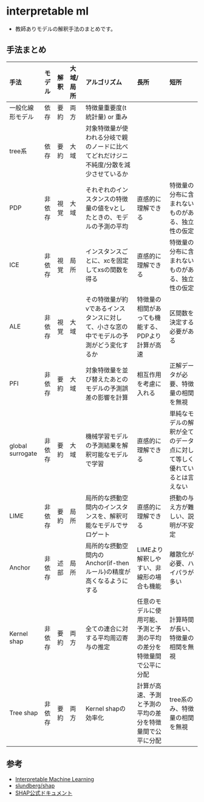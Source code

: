 # interpretable ml
- 教師ありモデルの解釈手法のまとめです。

## 手法まとめ
|手法|モデル|解釈|大域/局所|アルゴリズム|長所|短所|
|:----|:----|:----|:----|:----|:----|:----|
|一般化線形モデル|依存|要約|両方|特徴量重要度(t統計量) or 重み| | |
|tree系|依存|要約|大域|対象特徴量が使われる分岐で親のノードに比べてどれだけジニ不純度/分散を減少させているか| | |
|PDP|非依存|視覚|大域|それぞれのインスタンスの特徴量の値をvとしたときの、モデルの予測の平均|直感的に理解できる|特徴量の分布に含まれないものがある、独立性の仮定|
|ICE|非依存|視覚|局所|インスタンスごとに、xcを固定してxsの関数を得る|直感的に理解できる|特徴量の分布に含まれないものがある、独立性の仮定|
|ALE|非依存|視覚|大域|その特徴量が約vであるインスタンスに対して、小さな窓の中でモデルの予測がどう変化するか|特徴量の相関があっても機能する、PDPより計算が高速|区間数を決定する必要がある|
|PFI|非依存|要約|大域|対象特徴量を並び替えたあとのモデルの予測誤差の影響を計算|相互作用を考慮に入れる|正解データが必要、特徴量の相関を無視|
|global surrogate|非依存|要約|大域|機械学習モデルの予測結果を解釈可能なモデルで学習|直感的に理解できる|単純なモデルの解釈が全てのデータ点に対して等しく優れているとは言えない|
|LIME|非依存|要約|局所|局所的な摂動空間内のインスタンスを、解釈可能なモデルでサロゲート|直感的に理解できる|摂動の与え方が難しい、説明が不安定|
|Anchor|非依存|述部|局所|局所的な摂動空間内のAnchor(if-thenルール)の精度が高くなるようにする|LIMEより解釈しやすい、非線形の場合も機能|離散化が必要、ハイパラが多い|
|Kernel shap|非依存|要約|両方|全ての連合に対する平均周辺寄与の推定|任意のモデルに使用可能、予測と予測の平均の差分を特徴量間で公平に分配|計算時間が長い、特徴量の相関を無視|
|Tree shap|非依存|要約  |両方|Kernel shapの効率化|計算が高速、予測と予測の平均の差分を特徴量間で公平に分配|tree系のみ、特徴量の相関を無視|

## 参考
- [Interpretable Machine Learning](https://hacarus.github.io/interpretable-ml-book-ja/)
- [slundberg/shap](https://github.com/slundberg/shap)
- [SHAP公式ドキュメント](https://shap.readthedocs.io/en/latest/index.html)

